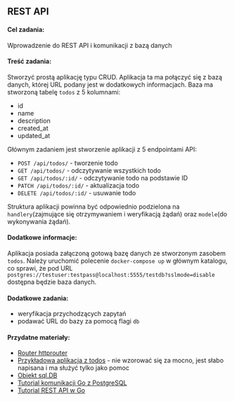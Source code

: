 ## REST API
 
#### Cel zadania: 
  Wprowadzenie do REST API i komunikacji z bazą danych

#### Treść zadania:
Stworzyć prostą aplikację typu CRUD. 
Aplikacja ta ma połączyć się z bazą danych, której URL podany jest w dodatkowych informacjach. 
Baza ma stworzoną tabelę `todos` z 5 kolumnami: 
   - id
   - name
   - description
   - created_at
   - updated_at

Głównym zadaniem jest stworzenie aplikacji z 5 endpointami API:
   - `POST /api/todos/` - tworzenie todo
   - `GET /api/todos/` - odczytywanie wszystkich todo
   - `GET /api/todos/:id/` - odczytywanie todo na podstawie ID
   - `PATCH /api/todos/:id/` - aktualizacja todo
   - `DELETE /api/todos/:id/` - usuwanie todo
  
Struktura aplikacji powinna być odpowiednio podzielona na `handlery`(zajmujące się otrzymywaniem i weryfikacją żądań) oraz `modele`(do wykonywania żądań).

#### Dodatkowe informacje:
Aplikacja posiada załączoną gotową bazę danych ze stworzonym zasobem `todos`.
Należy uruchomić polecenie `docker-compose up` w głównym katalogu, co sprawi, że
pod URL `postgres://testuser:testpass@localhost:5555/testdb?sslmode=disable` dostępna 
będzie baza danych.

#### Dodatkowe zadania:
  - weryfikacja przychodzących zapytań
  - podawać URL do bazy za pomocą flagi `db` 

#### Przydatne materiały:
  - [Router httprouter](https://github.com/julienschmidt/httprouter)
  - [Przykładowa aplikacja z todos](https://github.com/westonplatter/example-golang-todo) - nie wzorować się za mocno, jest słabo napisana i ma służyć tylko jako pomoc
  - [Obiekt sql.DB](https://golang.org/pkg/database/sql/#DB)
  - [Tutorial komunikacji Go z PostgreSQL](https://flaviocopes.com/golang-sql-database/)
  - [Tutorial REST API w Go](https://www.codementor.io/codehakase/building-a-restful-api-with-golang-a6yivzqdo)
